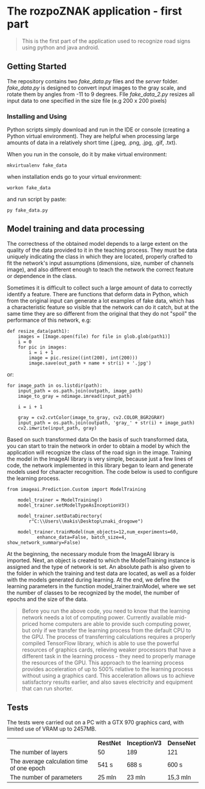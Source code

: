 # The rozpoZNAK application - first part

> This is the first part of the application used to recognize road signs using python and java android. 

## Getting Started

 The repository contains two _fake_data.py_ files and the _server_ folder. _fake_data.py_ is designed to convert input images to the gray scale, and rotate them by angles from -11 to 9 degrees. FIle _fake_data_2.py_ resizes all input data to one specified in the size file (e.g 200 x 200 pixels)

### Installing and Using

Python scripts simply download and run in the IDE or console (creating a Python virtual environment). They are helpful when processing large amounts of data in a relatively short time (.jpeg, .png, .jpg, .gif, .txt).

When you run in the console, do it by make virtual environment: 
```
mkvirtualenv fake_data
```
when installation ends go to your virtual environment:
```
workon fake_data
```
and run script by paste: 
```
py fake_data.py
```

## Model training and data processing

The correctness of the obtained model depends to a large extent on the quality of the data provided to it in the teaching process. They must be data uniquely indicating the class in which they are located, properly crafted to fit the network's input assumptions (dimensions, size, number of channels image), and also different enough to teach the network the correct feature or dependence in the class.

Sometimes it is difficult to collect such a large amount of data to correctly identify a feature. There are functions that deform data in Python, which from the original input can generate a lot examples of fake data, which has a characteristic feature so visible that the network can do it catch, but at the same time they are so different from the original that they do not "spoil" the performance of this network, e.g:

```
def resize_data(path1):
    images = [Image.open(file) for file in glob.glob(path1)]
    i = 0
    for pic in images:
        i = i + 1
        image = pic.resize((int(200), int(200)))
        image.save(out_path + name + str(i) + '.jpg')

```

or:

```
for image_path in os.listdir(path):
    input_path = os.path.join(outpath, image_path)
    image_to_gray = ndimage.imread(input_path)

    i = i + 1

    gray = cv2.cvtColor(image_to_gray, cv2.COLOR_BGR2GRAY)
    input_path = os.path.join(outpath, 'gray_' + str(i) + image_path)
    cv2.imwrite(input_path, gray)

```
Based on such transformed data On the basis of such transformed data, you can start to train the network in order to obtain a model by which the application will recognize the class of the road sign in the image. Training the model in the ImageAI library is very simple, because just a few lines of code, the network implemented in this library began to learn and generate models used for character recognition. The code below is used to configure the learning process.

```
from imageai.Prediction.Custom import ModelTraining
    
    model_trainer = ModelTraining()
    model_trainer.setModelTypeAsInceptionV3()
    
    model_trainer.setDataDirectory(
        r"C:\\Users\\makis\Desktop\znaki_drogowe")

    model_trainer.trainModel(num_objects=12,num_experiments=60,
           enhance_data=False, batch_size=4, show_network_summary=False)

```
At the beginning, the necessary module from the ImageAI library is imported. Next, an object is created to which the ModelTraining instance is assigned and the type of network is set. An absolute path is also given to the folder in which the training and test data are located, as well as a folder with the models generated during learning.
At the end, we define the learning parameters in the function model_trainer.trainModel, where we set the number of classes to be recognized by the model, the number of epochs and the size of the data.

> Before you run the above code, you need to know that the learning network needs a lot of computing power. Currently available mid-priced home computers are able to provide such computing power, but only if we transfer the learning process from the default CPU to the GPU. The process of transferring calculations requires a properly compiled TensorFlow library, which is able to use the powerful resources of graphics cards, relieving weaker processors that have a different task in the learning process - they need to properly manage the resources of the GPU. This approach to the learning process provides acceleration of up to 500% relative to the learning process without using a graphics card. This acceleration allows us to achieve satisfactory results earlier, and also saves electricity and equipment that can run shorter.

## Tests

The tests were carried out on a PC with a GTX 970 graphics card, with limited use of VRAM up to 2457MB.

<table style="font-family: arial, sans-serif; border-collapse: collapse; width: 100%;">
  <tr>
  	<th> </th>
    <th>RestNet</th>
    <th>InceptionV3</th>
    <th>DenseNet</th>
  </tr>
  <tr>
    <td>The number of layers</td>
    <td>50</td>
    <td>189</td>
    <td>121</td>
  </tr>
  <tr>
    <td>The average calculation time of one epoch</td>
    <td>541 s</td>
    <td>688 s</td>
    <td>600 s</td>
  </tr>
  <tr>
    <td>The number of parameters</td>
    <td>25 mln</td>
    <td>23 mln</td>
    <td>15,3 mln</td>
  </tr>
  <tr>
  
  </tr>
</table>
